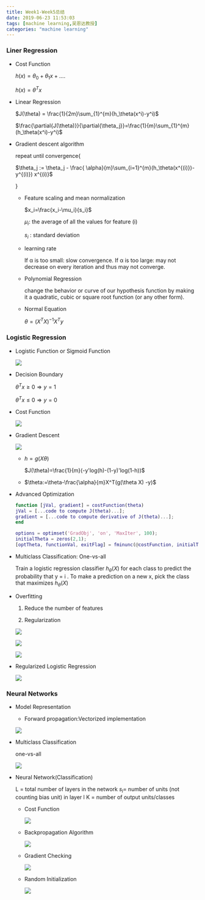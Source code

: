 ```yaml
---
title: Week1-Week5总结
date: 2019-06-23 11:53:03
tags: [machine learning,吴恩达教授]
categories: "machine learning"
---
```


### Liner Regression

- Cost Function 

   $h(x)=\theta_0+\theta_1x+....$

   $h(x)=\theta^Tx$

- Linear Regression  

  $J(\theta) = \frac{1}{2m}\sum_{1}^{m}(h_\theta(x^i)-y^i)$

  $\frac{\partial{J(\theta)}}{\partial{\theta_j}}=\frac{1}{m}\sum_{1}^{m}(h_\theta(x^i)-y^i)$

- Gradient descent algorithm

  repeat until convergence{

    $\theta_j := \theta_j - \frac{ \alpha}{m}\sum_{i=1}^{m}(h_\theta(x^{(i)})-y^{(i)}) x^{(i)}$

  }

  - Feature scaling and mean normalization

    $x_i=\frac{x_i-\mu_i}{s_i}$

    $\mu_i$: the average of all the values for feature (i)

    $s_i$ : standard deviation

  - learning rate

    If α is too small: slow convergence.
    If α is too large: may not decrease on every iteration and thus may not converge.

  - Polynomial Regression

    change the behavior or curve of our hypothesis function by making it a quadratic, cubic or square root function (or any other form).

  - Normal Equation

    $\theta = (X^TX)^{-1}X^Ty$

### Logistic Regression

- Logistic Function or Sigmoid Function

  	![](https://raw.githubusercontent.com/catwithtudou/photo/master/20190618224141.png)

- Decision Boundary

  $\theta^Tx  \ge 0 \Rightarrow y=1$

  $\theta^Tx \le 0 \Rightarrow y=0$

- Cost Function

  ![](https://raw.githubusercontent.com/catwithtudou/photo/master/20190618224718.png)

- Gradient Descent

  ![](https://raw.githubusercontent.com/catwithtudou/photo/master/20190618224757.png)

  - $h=g(X\theta)$

    $J(\theta)=\frac{1}{m}(-y'log(h)-(1-y)'log(1-h))$

  - $\theta:=\theta-\frac{\alpha}{m}X^T(g(\theta X) -y)$

- Advanced Optimization

  ```matlab
  function [jVal, gradient] = costFunction(theta)
  jVal = [...code to compute J(theta)...];
  gradient = [...code to compute derivative of J(theta)...];
  end
  
  options = optimset('GradObj', 'on', 'MaxIter', 100);
  initialTheta = zeros(2,1);
  [optTheta, functionVal, exitFlag] = fminunc(@costFunction, initialTheta, options);
  ```

- Multiclass Classification: One-vs-all

  Train a logistic regression classifier $h_\theta(X)$ for each class to predict the probability that y = i .
  To make a prediction on a new x, pick the class that maximizes $h_\theta(X)$

- Overfitting

  1) Reduce the number of features

  2) Regularization

  ![](https://raw.githubusercontent.com/catwithtudou/photo/master/20190618230548.png)

    

  ![](https://raw.githubusercontent.com/catwithtudou/photo/master/20190618230633.png)

  ![](https://raw.githubusercontent.com/catwithtudou/photo/master/20190618230725.png)

- Regularized Logistic Regression

  ![](https://raw.githubusercontent.com/catwithtudou/photo/master/20190618230841.png)

### Neural Networks 

- Model Representation 

  - Forward propagation:Vectorized implementation

  ![](https://raw.githubusercontent.com/catwithtudou/photo/master/20190618231254.png)

- Multiclass Classification

  one-vs-all

  ![](https://raw.githubusercontent.com/catwithtudou/photo/master/20190618232124.png)

- Neural Network(Classification)

  L = total number of layers in the network
  $s_l$= number of units (not counting bias unit) in layer l
  K = number of output units/classes

  - Cost Function

    ![](https://raw.githubusercontent.com/catwithtudou/photo/master/20190618232630.png)

  - Backpropagation Algorithm 

    ![](https://raw.githubusercontent.com/catwithtudou/photo/master/20190618233029.png)

  - Gradient Checking

    ![](https://raw.githubusercontent.com/catwithtudou/photo/master/20190618233417.png)

  - Random Initialization

    ![](https://raw.githubusercontent.com/catwithtudou/photo/master/20190618233657.png)